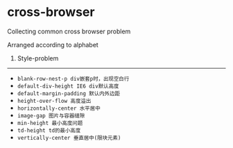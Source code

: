cross-browser
============

Collecting common cross browser problem


Arranged according to alphabet
1. Style-problem
--------------------------------
- `blank-row-nest-p div嵌套p时，出现空白行`
- `default-div-height IE6 div默认高度`
- `default-margin-padding 默认内外边距`
- `height-over-flow 高度溢出`
- `horizontally-center 水平居中`
- `image-gap 图片与容器缝隙`
- `min-height 最小高度问题`
- `td-height td的最小高度`
- `vertically-center 垂直居中(限块元素)`